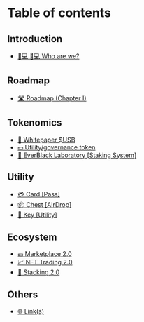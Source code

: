 # Table of contents

## Introduction

* [🧑💻 🧑💻 Who are we?](README.md)

## Roadmap

* [🛣 Roadmap (Chapter I)](roadmap/roadmap-chapter-i.md)

## Tokenomics

* [📖 Whitepaper $USB](tokenomics/whitepaper-usdusb.md)
* [💵 Utility/governance token](tokenomics/utility-governance-token.md)
* [📙 EverBlack Laboratory \[Staking System\]](tokenomics/everblack-laboratory-staking-system.md)

## Utility

* [💳 Card \[Pass\]](utility/card-pass.md)
* [📦 Chest \[AirDrop\]](utility/chest-airdrop.md)
* [🔑 Key \[Utility\]](utility/key-utility.md)

## Ecosystem

* [💷 Marketplace 2.0](ecosystem/marketplace-2.0.md)
* [📈 NFT Trading 2.0](ecosystem/nft-trading-2.0.md)
* [🧱 Stacking 2.0](ecosystem/stacking-2.0.md)

## Others

* [🌐 Link(s)](others/link-s.md)
